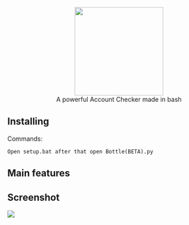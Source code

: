 <p align="center">
 <img src="https://prnt.sc/kIfQqT23ggxT" height="200"><br/>
A powerful Account Checker made in bash<br/>


## Installing
 
Commands:

```
Open setup.bat after that open Bottle(BETA).py 
```

## Main features



## Screenshot

<img src="/logo.png">

